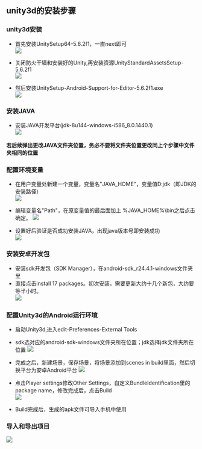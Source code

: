 ## unity3d的安装步骤  

### unity3d安装
- 首先安装UnitySetup64-5.6.2f1，一直next即可  
![](https://github.com/ViTaSoyi/unity-installation/blob/master/images/unity%E7%AC%AC%E4%B8%80%E6%AD%A5.png)  

- 关闭防火干墙和安装好的Unity,再安装资源UnityStandardAssetsSetup-5.6.2f1  
![](https://github.com/ViTaSoyi/unity-installation/blob/master/images/unity%E7%AC%AC%E4%BA%8C%E6%AD%A5.jpg)  

- 然后安装UnitySetup-Android-Support-for-Editor-5.6.2f1.exe  
![](https://github.com/ViTaSoyi/unity-installation/blob/master/images/unity%E7%AC%AC%E4%B8%89%E6%AD%A5.png)  

### 安装JAVA
- 安装JAVA开发平台(jdk-8u144-windows-i586_8.0.1440.1)  
![](https://github.com/ViTaSoyi/unity-installation/blob/master/images/java%E5%AE%89%E8%A3%85.png)  

**若后续弹出更改JAVA文件夹位置，务必不要将文件夹位置更改同上个步骤中文件夹相同的位置**  

### 配置环境变量  
- 在用户变量处新建一个变量，变量名"JAVA_HOME"，变量值D:jdk（即JDK的安装路径）  
![](https://github.com/ViTaSoyi/unity-installation/blob/master/images/%E6%B7%BB%E5%8A%A0%E5%8F%98%E9%87%8Fjava-home.png)  

- 编辑变量名"Path"，在原变量值的最后面加上 %JAVA_HOME%\bin之后点击确定。
![](https://github.com/ViTaSoyi/unity-installation/blob/master/images/%E7%BC%96%E8%BE%91path.png)  

- 设置好后验证是否成功安装JAVA，出现java版本号即安装成功  
![](https://github.com/ViTaSoyi/unity-installation/blob/master/images/%E9%AA%8C%E8%AF%81java%E5%AE%89%E8%A3%85.png)  

### 安装安卓开发包  
- 安装sdk开发包（SDK Manager），在android-sdk_r24.4.1-windows文件夹里  
- 直接点击install 17 packages。初次安装，需要更新大约十几个新包，大约要等半小时。  
![](https://github.com/ViTaSoyi/unity-installation/blob/master/images/%E5%AE%89%E8%A3%85%E5%AE%89%E5%8D%93.png)

### 配置Unity3d的Android运行环境  
- 启动Unity3d,进入edit-Preferences-External Tools  
- sdk选对应的android-sdk-windows文件夹所在位置；jdk选择jdk文件夹所在位置
![](https://github.com/ViTaSoyi/unity-installation/blob/master/images/external%20tools.jpg)  

- 完成之后，新建场景，保存场景，将场景添加到scenes in build里面，然后切换平台为安卓Android平台
![](https://github.com/ViTaSoyi/unity-installation/blob/master/images/build.jpg)  

- 点击Player settings修改Other Settings，自定义BundleIdentification里的package name，修改完成后，点击Build  
![](https://github.com/ViTaSoyi/unity-installation/blob/master/images/Player%20settings%E4%BF%AE%E6%94%B9.jpg)  

- Build完成后，生成的apk文件可导入手机中使用  

### 导入和导出项目
![](https://github.com/ViTaSoyi/unity-installation/blob/master/images/%E5%AF%BC%E5%85%A5%E5%AF%BC%E5%87%BA.jpg)
